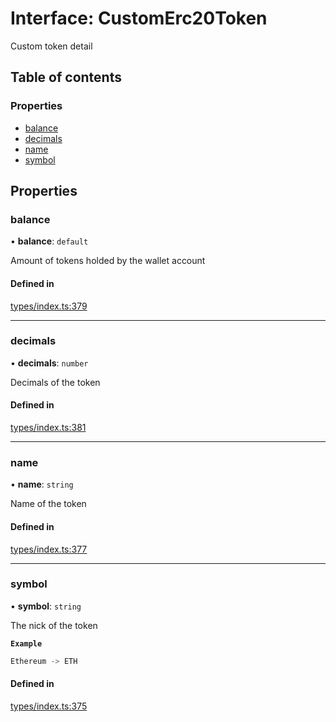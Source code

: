 # Interface: CustomErc20Token

Custom token detail

## Table of contents

### Properties

- [balance](CustomErc20Token.md#balance)
- [decimals](CustomErc20Token.md#decimals)
- [name](CustomErc20Token.md#name)
- [symbol](CustomErc20Token.md#symbol)

## Properties

### balance

• **balance**: `default`

Amount of tokens holded by the wallet account

#### Defined in

[types/index.ts:379](https://github.com/nevermined-io/components-catalog/blob/296299b/lib/src/types/index.ts#L379)

___

### decimals

• **decimals**: `number`

Decimals of the token

#### Defined in

[types/index.ts:381](https://github.com/nevermined-io/components-catalog/blob/296299b/lib/src/types/index.ts#L381)

___

### name

• **name**: `string`

Name of the token

#### Defined in

[types/index.ts:377](https://github.com/nevermined-io/components-catalog/blob/296299b/lib/src/types/index.ts#L377)

___

### symbol

• **symbol**: `string`

The nick of the token

**`Example`**

```ts
Ethereum -> ETH
```

#### Defined in

[types/index.ts:375](https://github.com/nevermined-io/components-catalog/blob/296299b/lib/src/types/index.ts#L375)
